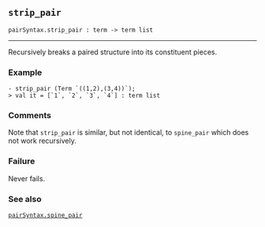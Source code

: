 ## `strip_pair`

``` hol4
pairSyntax.strip_pair : term -> term list
```

------------------------------------------------------------------------

Recursively breaks a paired structure into its constituent pieces.

### Example

``` hol4
- strip_pair (Term `((1,2),(3,4))`);
> val it = [`1`, `2`, `3`, `4`] : term list
```

### Comments

Note that `strip_pair` is similar, but not identical, to `spine_pair`
which does not work recursively.

### Failure

Never fails.

### See also

[`pairSyntax.spine_pair`](#pairSyntax.spine_pair)
